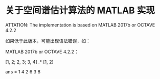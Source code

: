 # 关于空间谱估计算法的 MATLAB 实现

ATTATION: The implementation is based on MATLAB 2017b or OCTAVE 4.2.2

如果低于此版本，可能出现语法错误，如：

MATLAB 2017b or OCTAVE 4.2.2：

[1, 2; 2, 3; 3, 4] .* [1, 2]

ans =
    1   4
    2   6
    3   8
